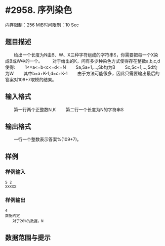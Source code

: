 # #2958. 序列染色

内存限制：256 MiB时间限制：10 Sec

## 题目描述

　　给出一个长度为N由B、W、X三种字符组成的字符串S，你需要把每一个X染成B或W中的一个。
　　对于给出的K，问有多少种染色方式使得存在整数a,b,c,d使得:
　　1<=a<=b<c<=d<=N
　　Sa,Sa+1,...,Sb均为B
　　Sc,Sc+1,...,Sd均为W
　　其中b=a+K-1,d=c+K-1
　　由于方法可能很多，因此只需要输出最后的答案对109+7取模的结果。

## 输入格式

　　第一行两个正整数N,K
　　第二行一个长度为N的字符串S

## 输出格式

　　一行一个整数表示答案%(109+7)。

## 样例

### 样例输入

    
    
    5 2
    XXXXX
    
    

### 样例输出

    
    
    4
    数据约定
    　　对于20%的数据，N
    

## 数据范围与提示
